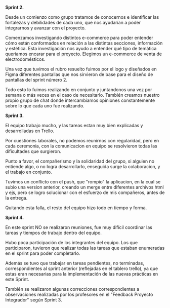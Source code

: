 **Sprint 2.**

Desde un comienzo como grupo tratamos de conocernos e identificar las fortalezas y debilidades de cada uno, que nos ayudarían a poder integrarnos y avanzar con el proyecto.

Comenzamos investigando distintos e-commerce para poder entender cómo están conformados en relación a las distintas secciones, información y estética. Esta investigación nos ayudo a entender qué tipo de temática queríamos encarar para el proyecto. Elegimos un e-commerce de venta de electrodomésticos.

Una vez que tuvimos el rubro resuelto fuimos por el logo y diseñados en Figma diferentes pantallas que nos sirvieron de base para el diseño de pantallas del sprint número 2.

Todo esto lo fuimos realizando en conjunto y juntandonos una vez por semana o más veces en el caso de necesitarlo. También creamos nuestro propio grupo de chat donde intercambiamos opiniones constantemente sobre lo que cada uno fue realizando.

**Sprint 3.**

El equipo trabajo mucho, y las tareas estan muy bien explicadas y desarrolladas en Trello.

Por cuestiones laborales, no podemos reunirnos con regularidad, pero en cada ceremonia, con la comunicacion en equipo se resolvieron todas las dificultades que surgieron.

Punto a favor, el compañerismo y la solidaridad del grupo, si alguien no entiende algo, o no logra desarrollarlo, enseguida surge la colaboracion, y el trabajo en conjunto.

Tuvimos un conflicto con el push, que "rompio" la aplicacion, en la cual se subio una version anterior, creando un merge entre diferentes archivos html y ejs, pero se logro solucionar con el esfuerzo de mis compañeros, antes de la entrega.

Quitando esta falla, el resto del equipo hizo todo en tiempo y forma.

**Sprint 4.**

En este sprint NO se realizaron reuniones, fue muy difícil coordinar las tareas y tiempos de trabajo dentro del equipo.

Hubo poca participación de los integrantes del equipo. Los que participaron, tuvieron que realizar todas las tareas que estaban enumeradas en el sprint para poder completarlo.

Además se tuvo que trabajar en tareas pendientes, no terminadas, correspondientes al sprint anterior (reflejadas en el tablero trello), ya que estas eran necesarias para la implementación de las nuevas prácticas en este Sprint. 

También se realizaron algunas correcciones correspondientes a observaciones realizadas por los profesores en el "Feedback Proyecto Integrador" según Sprint 3.
